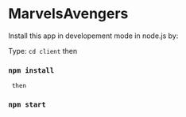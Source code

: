 # MarvelsAvengers
Install this app in developement mode in node.js by:

Type: `cd client`
     then
### `npm install`
     then
### `npm start`


